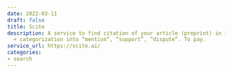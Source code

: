 ```yaml
---
date: 2022-03-11
draft: false
title: Scite
description: A service to find citation of your article (preprint) in its context
  + categorization into “mention”, “support”, “dispute”. To pay.
service_url: https://scite.ai/
categories:
- search
---
```



